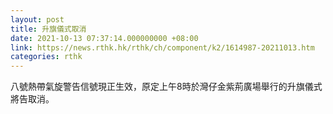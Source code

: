 ```yaml
---
layout: post
title: 升旗儀式取消
date: 2021-10-13 07:37:14.000000000 +08:00
link: https://news.rthk.hk/rthk/ch/component/k2/1614987-20211013.htm
categories: rthk
---
```


八號熱帶氣旋警告信號現正生效，原定上午8時於灣仔金紫荊廣場舉行的升旗儀式將告取消。
